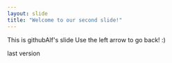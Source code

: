 ```yaml
---
layout: slide
title: "Welcome to our second slide!"
---
```

This is githubAlf's slide
Use the left arrow to go back! :) 

last version
